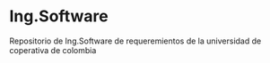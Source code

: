 # Ing.Software
Repositorio de Ing.Software de requeremientos de la universidad de coperativa de colombia 
